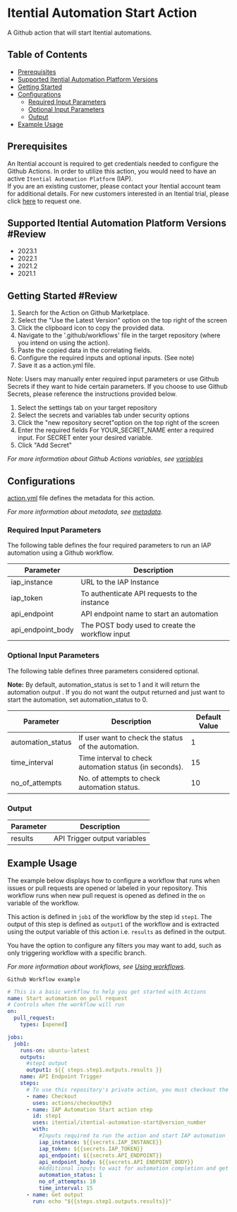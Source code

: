 # Itential Automation Start Action
A Github action that will start Itential automations.

## Table of Contents 
  - [Prerequisites](#prerequisites)
  - [Supported Itential Automation Platform Versions](#supported-iap-versions)
  - [Getting Started](#getting-started)
  - [Configurations](#configurations)
    - [Required Input Parameters](#required-input-parameters)
    - [Optional Input Parameters](#optional-input-parameters)
    - [Output](#output)
  - [Example Usage](#example-usage)

## Prerequisites  
An Itential account is required to get credentials needed to configure the Github Actions.
In order to utilize this action, you would need to have an active `Itential Automation Platform` (IAP).\
If you are an existing customer, please contact your Itential account team for additional details.
For new customers interested in an Itential trial, please click [here](https://www.itential.com/get-started/) to request one.

## Supported Itential Automation Platform Versions #Review
* 2023.1
* 2022.1
* 2021.2
* 2021.1

## Getting Started #Review
1. Search for the Action on Github Marketplace.
2. Select the "Use the Latest Version" option on the top right of the screen 
3. Click the clipboard icon to copy the provided data. 
4. Navigate to the '.github/workflows' file in the target repository (where you intend on using the action).
5. Paste the copied data in the correlating fields. 
6. Configure the required inputs and optional inputs. (See note)
7.  Save it as a action.yml file.

Note: Users may manually enter required input parameters or use Github Secrets if they want to hide certain parameters. If you choose to use Github Secrets, please reference the instructions provided below. 

1. Select the settings tab on your target repository 
2. Select the secrets and variables tab under security options 
3. Click the "new repository secret"option on the top right of the screen 
4. Enter the required fields 
For YOUR_SECRET_NAME enter a required input. 
For SECRET enter your desired variable. 
6. Click "Add Secret"

_For more information about Github Actions variables, see [variables](https://docs.github.com/en/actions/learn-github-actions/variables)_


## Configurations
[action.yml](action.yml) file defines the metadata for this action.

_For more information about metadata, see [metadata](https://docs.github.com/en/actions/creating-actions/metadata-syntax-for-github-actions)._

### Required Input Parameters
The following table defines the four required parameters to run an IAP automation using a Github workflow. 

| Parameter | Description |
| --- | --- |
| iap_instance | URL to the IAP Instance |
| iap_token | To authenticate API requests to the instance |
| api_endpoint | API endpoint name to start an automation |
| api\_endpoint\_body | The POST body used to create the workflow input |

### Optional Input Parameters
The following table defines three parameters considered optional. 

**Note:** By default, automation_status is set to 1 and it will return the automation output . If you do not want  the output returned and just want to start the automation, set automation_status to 0.

| Parameter | Description | Default Value |
| --- | --- | --- |
| automation_status | If user want to check the status of the automation. | 1   |
| time_interval | Time interval to check automation status (in seconds). | 15   |
| no\_of\_attempts | No. of attempts to check automation status. | 10   |

### Output

| Parameter | Description |
| --------- | ----------- |
| results | API Trigger output variables | #Review Automation Start output variables


## Example Usage

The example below displays how to configure a workflow that runs when issues or pull requests are opened or labeled in your repository. This workflow runs when new pull request is opened as defined in the `on` variable of the workflow.

This action is defined in  `job1` of the workflow by the step id `step1`. The output of this step is defined as `output1` of the workflow and is extracted using the output variable of this action i.e. `results` as defined in the output.

You have the option to configure any filters you may want to add, such as only triggering workflow with a specific branch. 

_For more information about workflows, see [Using workflows](https://docs.github.com/en/actions/using-workflows)._

`Github Workflow example `
```yaml
# This is a basic workflow to help you get started with Actions
name: Start automation on pull request
# Controls when the workflow will run
on:
  pull_request:
    types: [opened]

jobs:
  job1:
    runs-on: ubuntu-latest
    outputs:
      #step1 output
      output1: ${{ steps.step1.outputs.results }}
    name: API Endpoint Trigger
    steps:
      # To use this repository's private action, you must checkout the repository
      - name: Checkout
        uses: actions/checkout@v3
      - name: IAP Automation Start action step
        id: step1
        uses: itential/itential-automation-start@version_number
        with:
          #Inputs required to run the action and start IAP automation
          iap_instance: ${{secrets.IAP_INSTANCE}}
          iap_token: ${{secrets.IAP_TOKEN}}
          api_endpoint: ${{secrets.API_ENDPOINT}}
          api_endpoint_body: ${{secrets.API_ENDPOINT_BODY}}
          #Additional inputs to wait for automation completion and get output results.
          automation_status: 1
          no_of_attempts: 10
          time_interval: 15
      - name: Get output
        run: echo "${{steps.step1.outputs.results}}"
```
